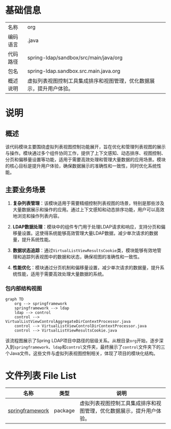 # 基础信息

|      |      |
|------|------|
| 名称 | org |
| 编码语言 | .java |
| 代码路径 | spring-ldap/sandbox/src/main/java/org |
| 包名 | spring-ldap.sandbox.src.main.java.org |
| 概述说明 | 虚拟列表视图控制工具集成排序和视图管理，优化数据展示，提升用户体验。 |

# 说明

## 概述

该代码模块主要围绕虚拟列表视图控制功能展开，旨在优化和管理列表视图的展示与操作。模块通过多个组件协同工作，提供了上下文感知、动态排序、视图控制、分页和偏移量设置等功能，适用于需要高效处理和管理大量数据的应用场景。模块的核心目标是提升用户体验，确保数据展示的准确性和一致性，同时优化系统性能。

## 主要业务场景

1. **复杂列表管理**：该模块适用于需要精细控制列表视图的场景，特别是那些涉及大量数据展示和操作的应用。通过上下文感知和动态排序功能，用户可以高效地浏览和操作列表内容。

2. **LDAP数据处理**：模块中的组件专门用于处理LDAP请求和响应，支持分页和偏移量设置。这使得系统能够高效管理大量LDAP数据，减少单次请求的数据量，提升系统性能。

3. **数据状态追踪**：通过`VirtualListViewResultsCookie`类，模块能够有效地管理和追踪列表视图中的数据和状态，确保视图的准确性和一致性。

4. **性能优化**：模块通过分页机制和偏移量设置，减少单次请求的数据量，提升系统性能，适用于需要高效处理大量数据的系统。


### 包内部结构视图

```mermaid
graph TD
    org --> springframework
    springframework --> ldap
    ldap --> control
    control --> VirtualListViewControlAggregateDirContextProcessor.java
    control --> VirtualListViewControlDirContextProcessor.java
    control --> VirtualListViewResultsCookie.java
```

该流程图展示了Spring LDAP项目中路径的层级关系。从根目录`org`开始，逐步深入到`springframework`、`ldap`和`control`文件夹，最终展示了`control`文件夹下的三个Java文件。这些文件与虚拟列表视图控制相关，体现了项目的模块化结构。

# 文件列表 File List

| 名称   | 类型  | 说明 |
|-------|------|-------------|
| [springframework](springframework/_module.md) | package | 虚拟列表视图控制工具集成排序和视图管理，优化数据展示，提升用户体验。 |


